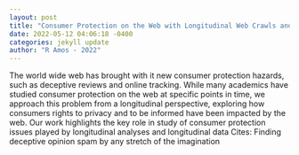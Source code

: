 ```yaml
--- 
layout: post 
title: "Consumer Protection on the Web with Longitudinal Web Crawls and Analysis" 
date: 2022-05-12 04:06:18 -0400 
categories: jekyll update 
author: "R Amos - 2022" 
--- 
```

The world wide web has brought with it new consumer protection hazards, such as deceptive reviews and online tracking. While many academics have studied consumer protection on the web at specific points in time, we approach this problem from a longitudinal perspective, exploring how consumers rights to privacy and to be informed have been impacted by the web. Our work highlights the key role in study of consumer protection issues played by longitudinal analyses and longitudinal data Cites: Finding deceptive opinion spam by any stretch of the imagination